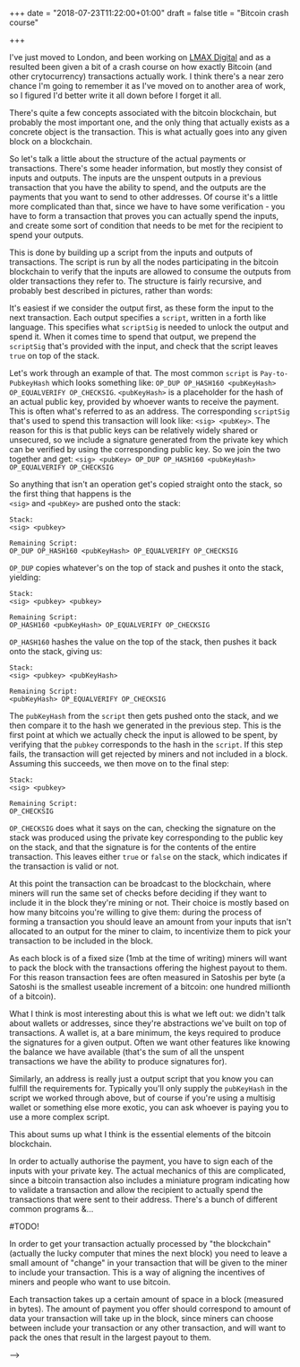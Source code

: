 +++
date = "2018-07-23T11:22:00+01:00"
draft = false
title = "Bitcoin crash course"

+++

I've just moved to London, and been working on [LMAX Digital](https://www.lmaxdigital.com/) and as a resulted been given 
a bit of a crash course on how exactly Bitcoin (and other crytocurrency) transactions actually work. I think there's a
near zero chance I'm going to remember it as I've moved on to another area of work, so I figured I'd better write it 
all down before I forget it all.

<!--more-->

There's quite a few concepts associated with the bitcoin blockchain, but probably the most important one, and the only 
thing that actually exists as a concrete object is the transaction. This is what actually goes into any given block
on a blockchain.

So let's talk a little about the structure of the actual payments or transactions. There's some header information, but
mostly they consist of inputs and outputs. The inputs are the unspent outputs in a previous transaction that you have 
the ability to spend, and the outputs are the payments that you want to send to other addresses.
Of course it's a little more complicated than that, since we have to have some verification - you have to form a 
transaction that proves you can actually spend the inputs, and create some sort of condition that needs to be met for 
the recipient to spend your outputs.

This is done by building up a script from the inputs and outputs of transactions. The script is run by all the nodes 
participating in the bitcoin blockchain to verify that the inputs are allowed to consume the outputs from older 
transactions they refer to. The structure is fairly recursive, and probably best described in pictures, rather 
than words:



It's easiest if we consider the output first, as these form the input to the next transaction. Each output specifies a
`script`, written in a forth like language. This specifies what `scriptSig` is needed to unlock the output and 
spend it. When it comes time to spend that output, we prepend the `scriptSig` that's provided with the input, and 
check that the script leaves `true` on top of the stack.

Let's work through an example of that. The most common `script` is `Pay-to-PubkeyHash` which looks something like:
`OP_DUP OP_HASH160 <pubKeyHash> OP_EQUALVERIFY OP_CHECKSIG`. `<pubKeyHash>` is a placeholder for the hash of an actual
public key, provided by whoever wants to receive the payment. This is often what's referred to as an address.
The corresponding `scriptSig` that's used to spend this transaction will look like: `<sig> <pubKey>`. The reason for 
this is that public keys can be relatively widely shared or unsecured, so we include a signature generated from the
private key which can be verified by using the corresponding public key. So we join the two together and get:
`<sig> <pubKey> OP_DUP OP_HASH160 <pubKeyHash> OP_EQUALVERIFY OP_CHECKSIG`

So anything that isn't an operation get's copied straight onto the stack, so the first thing that happens is the  
`<sig>` and `<pubKey>` are pushed onto the stack:
```
Stack:
<sig> <pubkey> 

Remaining Script:
OP_DUP OP_HASH160 <pubKeyHash> OP_EQUALVERIFY OP_CHECKSIG
```

`OP_DUP` copies whatever's on the top of stack and pushes it onto the stack, yielding:
```
Stack:
<sig> <pubkey> <pubkey> 

Remaining Script:
OP_HASH160 <pubKeyHash> OP_EQUALVERIFY OP_CHECKSIG
```

`OP_HASH160` hashes the value on the top of the stack, then pushes it back onto the stack, giving us:

```
Stack:
<sig> <pubkey> <pubKeyHash>

Remaining Script:
<pubKeyHash> OP_EQUALVERIFY OP_CHECKSIG
```

The `pubKeyHash` from the `script` then gets pushed onto the stack, and we then compare it to the hash we generated
in the previous step. This is the first point at which we actually check the input is allowed to be spent, by 
verifying that the `pubkey` corresponds to the hash in the `script`. If this step fails, the transaction will get 
rejected by miners and not included in a block. Assuming this succeeds, we then move on to the final step:
```
Stack:
<sig> <pubkey>

Remaining Script:
OP_CHECKSIG
```
 
`OP_CHECKSIG` does what it says on the can, checking the signature on the stack was produced using the private key 
corresponding to the public key on the stack, and that the signature is for the contents of the entire transaction.
This leaves either `true` or `false` on the stack, which indicates if the transaction is valid or not.

At this point the transaction can be broadcast to the blockchain, where miners will run the same set of checks before 
deciding if they want to include it in the block they're mining or not. Their choice is mostly based on how many 
bitcoins you're willing to give them: during the process of forming a transaction you should leave an amount from your
inputs that isn't allocated to an output for the miner to claim, to incentivize them to pick your transaction to be 
included in the block. 

As each block is of a fixed size (1mb at the time of writing) miners will want to pack the block 
with the transactions offering the highest payout to them. For this reason transaction fees are often measured in 
Satoshis per byte (a Satoshi is the smallest useable increment of a bitcoin: one hundred millionth of a bitcoin).

What I think is most interesting about this is what we left out: we didn't talk about wallets or addresses, 
since they're abstractions we've built on top of transactions. A wallet is, at a bare minimum, the keys required to 
produce the signatures for a given output. Often we want other features like knowing the balance we have available 
(that's the sum of all the unspent transactions we have the ability to produce signatures for).

Similarly, an address is really just a output script that you know you can fulfill the requirements for. Typically 
you'll only supply the `pubKeyHash` in the script we worked through above, but of course if you're using a multisig
wallet or something else more exotic, you can ask whoever is paying you to use a more complex script.

This about sums up what I think is the essential elements of the bitcoin blockchain.

<!-- 

Holding pen


So let's start by talking about an address. A bitcoin address is a public key (or a representation of it, we'll get into
that later) that we can direct payments to. In order to spend whatever bitcoins are sent to that address, you'll need to
sign the transaction with the private key corresponding to the public key identifying the address.

One of the interesting bits about this is that the wallet isn't actually a real, concrete thing. It's just a collection 
of payments that haven't been spent, and some bit of information that someone has allowing them to gain access to those
payments

This is one of the defining characteristics of bitcoin, that errors are fairly fatal to your net worth, and irrecoverable.
Barring the generosity of whoever's on the other end, assuming they even exist. 


There's several different forms of common `script`s such as pay to `pay-to-PubkeyHash` or `pay-to-ScriptHash`.


In the case of `pay-to-PubkeyHash` the script looks like `OP_DUP OP_HASH160 <pubKeyHash> OP_EQUALVERIFY OP_CHECKSIG`
this is combined with a `scriptSig` on the 


<!--TODO: is each input signed, or just the whole transaction? Can you include inputs from multiple different addresses?-->
In order to actually authorise the payment, you have to sign each of the inputs with your private key. The actual 
mechanics of this are complicated, since a bitcoin transaction also includes a miniature program indicating how to 
validate a transaction and allow the recipient to actually spend the transactions that were sent to their address.
There's a bunch of different common programs &... 

#TODO! 

In order to get your transaction actually processed by "the blockchain" (actually the lucky computer that mines the next block)
you need to leave a small amount of "change" in your transaction that will be given to the miner to include your transaction.
This is a way of aligning the incentives of miners and people who want to use bitcoin.

Each transaction takes up a certain amount of space in a block (measured in bytes). The amount of payment you offer 
should correspond to amount of data your transaction will take up in the block, since miners can choose between include
your transaction or any other transaction, and will want to pack the ones that result in the largest payout to them.


-->
